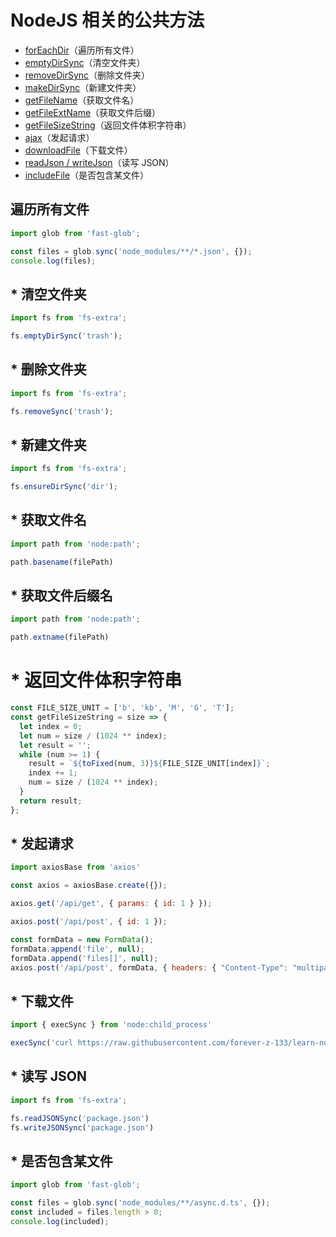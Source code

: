 # NodeJS 相关的公共方法

- [forEachDir](#-遍历所有文件)（遍历所有文件）
- [emptyDirSync](#-清空文件夹)（清空文件夹）
- [removeDirSync](#-删除文件夹)（删除文件夹）
- [makeDirSync](#-新建文件夹)（新建文件夹）
- [getFileName](#-获取文件名)（获取文件名）
- [getFileExtName](#-获取文件后缀)（获取文件后缀）
- [getFileSizeString](#-返回文件体积字符串)（返回文件体积字符串）
- [ajax](#-发起请求)（发起请求）
- [downloadFile](#-下载文件)（下载文件）
- [readJson / writeJson](#-读写-JSON)（读写 JSON）
- [includeFile](#-是否包含某文件)（是否包含某文件）

## 遍历所有文件

```js
import glob from 'fast-glob';

const files = glob.sync('node_modules/**/*.json', {});
console.log(files);
```

## \* 清空文件夹

```js
import fs from 'fs-extra';

fs.emptyDirSync('trash');
```

## \* 删除文件夹

```js
import fs from 'fs-extra';

fs.removeSync('trash');
```

## \* 新建文件夹

```js
import fs from 'fs-extra';

fs.ensureDirSync('dir');
```

## \* 获取文件名

```js
import path from 'node:path';

path.basename(filePath)
```

## \* 获取文件后缀名

```js
import path from 'node:path';

path.extname(filePath)
```

# \* 返回文件体积字符串

```js
const FILE_SIZE_UNIT = ['b', 'kb', 'M', 'G', 'T'];
const getFileSizeString = size => {
  let index = 0;
  let num = size / (1024 ** index);
  let result = '';
  while (num >= 1) {
    result = `${toFixed(num, 3)}${FILE_SIZE_UNIT[index]}`;
    index += 1;
    num = size / (1024 ** index);
  }
  return result;
};
```

## \* 发起请求

```js
import axiosBase from 'axios'

const axios = axiosBase.create({});

axios.get('/api/get', { params: { id: 1 } });

axios.post('/api/post', { id: 1 });

const formData = new FormData();
formData.append('file', null);
formData.append('files[]', null);
axios.post('/api/post', formData, { headers: { "Content-Type": "multipart/form-data" }, });
```

## \* 下载文件

```js
import { execSync } from 'node:child_process'

execSync('curl https://raw.githubusercontent.com/forever-z-133/learn-node/refs/heads/master/test/youtube/index.mjs >> output.mjs')
```

## \* 读写 JSON

```js
import fs from 'fs-extra';

fs.readJSONSync('package.json')
fs.writeJSONSync('package.json')
```

## \* 是否包含某文件

```js
import glob from 'fast-glob';

const files = glob.sync('node_modules/**/async.d.ts', {});
const included = files.length > 0;
console.log(included);
```
